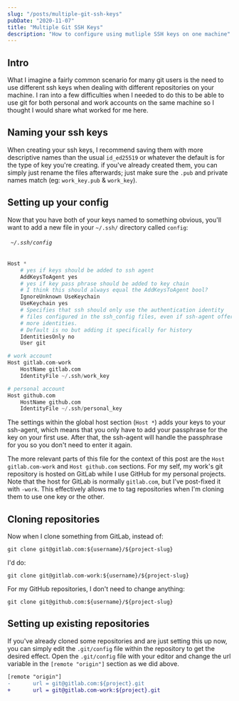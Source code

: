 ```yaml
---
slug: "/posts/multiple-git-ssh-keys"
pubDate: "2020-11-07"
title: "Multiple Git SSH Keys"
description: "How to configure using mutliple SSH keys on one machine"
---
```


## Intro
What I imagine a fairly common scenario for many git users is the need to use
different ssh keys when dealing with different repositories on your machine. I
ran into a few difficulties when I needed to do this to be able to use git for
both personal and work accounts on the same machine so I thought I would share
what worked for me here.

## Naming your ssh keys
When creating your ssh keys, I recommend saving them with more descriptive names
than the usual `id_ed25519` or whatever the default is for the type of key
you're creating. if you've already created them, you can simply just rename the
files afterwards; just make sure the `.pub` and private names match (eg:
`work_key.pub` & `work_key`).

## Setting up your config
Now that you have both of your keys named to something obvious, you'll want to
add a new file in your `~/.ssh/` directory called `config`:

###### ` ~/.ssh/config`
```py
Host *
    # yes if keys should be added to ssh agent
    AddKeysToAgent yes
    # yes if key pass phrase should be added to key chain
    # I think this should always equal the AddKeysToAgent bool?
    IgnoreUnknown UseKeychain
    UseKeychain yes
    # Specifies that ssh should only use the authentication identity
    # files configured in the ssh_config files, even if ssh-agent offers
    # more identities.
    # Default is no but adding it specifically for history
    IdentitiesOnly no
    User git

# work account
Host gitlab.com-work
    HostName gitlab.com
    IdentityFile ~/.ssh/work_key

# personal account
Host github.com
    HostName github.com
    IdentityFile ~/.ssh/personal_key
```

The settings within the global host section (`Host *`) adds your keys to your
ssh-agent, which means that you only have to add your passphrase for the key
on your first use. After that, the ssh-agent will handle the passphrase for you
so you don't need to enter it again.

The more relevant parts of this file for the context of this post are the `Host
gitlab.com-work` and `Host github.com` sections. For my self, my work's git
repository is hosted on GitLab while I use GitHub for my personal projects. Note
that the host for GitLab is normally `gitlab.com`, but I've post-fixed it with
`-work`. This effectively allows me to tag repositories when I'm cloning them to
use one key or the other.

## Cloning repositories
Now when I clone something from GitLab, instead of:

    git clone git@gitlab.com:${username}/${project-slug}
I'd do:

    git clone git@gitlab.com-work:${username}/${project-slug}

For my GitHub repositories, I don't need to change anything:

    git clone git@github.com:${username}/${project-slug}

## Setting up existing repositories
If you've already cloned some repositories and are just setting this up now, you
can simply edit the `.git/config` file within the repository to get the desired
effect. Open the `.git/config` file with your editor and change the url variable
in the `[remote "origin"]` section as we did above.

```diff
[remote "origin"]
-       url = git@gitlab.com:${project}.git
+       url = git@gitlab.com-work:${project}.git
```
